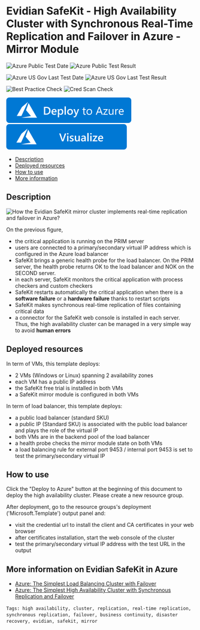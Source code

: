 # Evidian SafeKit - High Availability Cluster with Synchronous Real-Time Replication and Failover in Azure - Mirror Module

![Azure Public Test Date](https://azurequickstartsservice.blob.core.windows.net/badges/safekit-cluster-mirror/PublicLastTestDate.svg)
![Azure Public Test Result](https://azurequickstartsservice.blob.core.windows.net/badges/safekit-cluster-mirror/PublicDeployment.svg)

![Azure US Gov Last Test Date](https://azurequickstartsservice.blob.core.windows.net/badges/safekit-cluster-mirror/FairfaxLastTestDate.svg)
![Azure US Gov Last Test Result](https://azurequickstartsservice.blob.core.windows.net/badges/safekit-cluster-mirror/FairfaxDeployment.svg)

![Best Practice Check](https://azurequickstartsservice.blob.core.windows.net/badges/safekit-cluster-mirror/BestPracticeResult.svg)
![Cred Scan Check](https://azurequickstartsservice.blob.core.windows.net/badges/safekit-cluster-mirror/CredScanResult.svg)

[![Deploy To Azure](https://raw.githubusercontent.com/Azure/azure-quickstart-templates/master/1-CONTRIBUTION-GUIDE/images/deploytoazure.svg?sanitize=true)](https://portal.azure.com/#create/Microsoft.Template/uri/https%3A%2F%2Fraw.githubusercontent.com%2FAzure%2Fazure-quickstart-templates%2Fmaster%2Fsafekit-cluster-mirror%2Fazuredeploy.json)
[![Visualize](https://raw.githubusercontent.com/Azure/azure-quickstart-templates/master/1-CONTRIBUTION-GUIDE/images/visualizebutton.svg?sanitize=true)](http://armviz.io/#/?load=https%3A%2F%2Fraw.githubusercontent.com%2FAzure%2Fazure-quickstart-templates%2Fmaster%2Fsafekit-cluster-mirror%2Fazuredeploy.json)

- [Description](#description)
- [Deployed resources](#resources)
- [How to use](#use)
- [More information](#more)

## <a name="description">Description

![How the Evidian SafeKit mirror cluster implements real-time replication and failover in Azure?](images/mirrorarch.png)

On the previous figure,

- the critical application is running on the PRIM server
- users are connected to a primary/secondary virtual IP address which is
  configured in the Azure load balancer
- SafeKit brings a generic health probe for the load balancer. On the PRIM
  server, the health probe returns OK to the load balancer and NOK on the SECOND
  server.
- in each server, SafeKit monitors the critical application with process
  checkers and custom checkers
- SafeKit restarts automatically the critical application when there is a
  **software failure** or a **hardware failure** thanks to restart scripts
- SafeKit makes synchronous real-time replication of files containing critical
  data
- a connector for the SafeKit web console is installed in each server. Thus, the
  high availability cluster can be managed in a very simple way to avoid **human
  errors**

## <a name="resources">Deployed resources

In term of VMs, this template deploys:

- 2 VMs (Windows or Linux) spanning 2 availability zones
- each VM has a public IP address
- the SafeKit free trial is installed in both VMs
- a SafeKit mirror module is configured in both VMs

In term of load balancer, this template deploys:

- a public load balancer (standard SKU)
- a public IP (Standard SKU) is associated with the public load balancer and
  plays the role of the virtual IP
- both VMs are in the backend pool of the load balancer
- a health probe checks the mirror module state on both VMs
- a load balancing rule for external port 9453 / internal port 9453 is set to
  test the primary/secondary virtual IP

## <a name="use">How to use

Click the "Deploy to Azure" button at the beginning of this document to deploy
the high availability cluster. Please create a new resource group.

After deployment, go to the resource groups's deployment ('Microsoft.Template')
output panel and:

- visit the credential url to install the client and CA certificates in your web
  browser
- after certificates installation, start the web console of the cluster
- test the primary/secondary virtual IP address with the test URL in the output

## <a name="more">More information on **Evidian SafeKit** in Azure

- [Azure: The Simplest Load Balancing Cluster with
  Failover](https://www.evidian.com/products/high-availability-software-for-application-clustering/azure-load-balancing-cluster-failover/)
- [Azure: The Simplest High Availability Cluster with Synchronous Replication
  and
  Failover](https://www.evidian.com/products/high-availability-software-for-application-clustering/azure-high-availability-cluster-synchronous-replication-failover/)

`Tags: high availability, cluster, replication, real-time replication, synchronous replication, failover, business continuity, disaster recovery, evidian, safekit, mirror`
